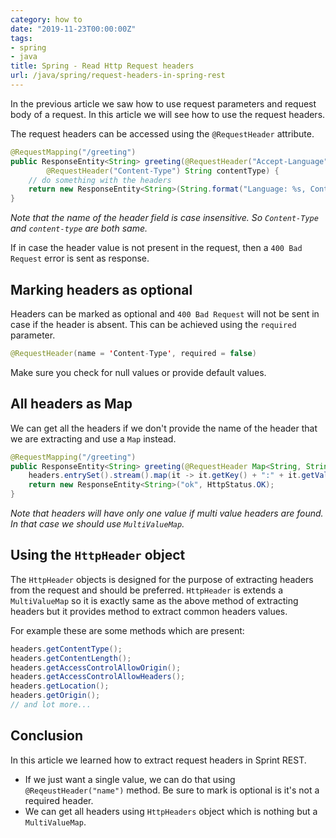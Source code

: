 ```yaml
---
category: how to
date: "2019-11-23T00:00:00Z"
tags:
- spring
- java
title: Spring - Read Http Request headers
url: /java/spring/request-headers-in-spring-rest
---
```

In the previous article we saw how to use request parameters and request body of a request. In this article we will see how to use the request headers.

The request headers can be accessed using the `@RequestHeader` attribute.
```java
@RequestMapping("/greeting")
public ResponseEntity<String> greeting(@RequestHeader("Accept-Language") String language,
        @RequestHeader("Content-Type") String contentType) {
    // do something with the headers
    return new ResponseEntity<String>(String.format("Language: %s, Content Type: %s", language, contentType), HttpStatus.OK);
}
```
*Note that the name of the header field is case insensitive. So `Content-Type` and `content-type` are both same.*

If in case the header value is not present in the request, then a `400 Bad Request` error is sent as response.

## Marking headers as optional
Headers can be marked as optional and `400 Bad Request` will not be sent in case if the header is absent. This can be achieved using the `required` parameter.
```java
@RequestHeader(name = 'Content-Type', required = false)
```
Make sure you check for null values or provide default values.

## All headers as Map
We can get all the headers if we don't provide the name of the header that we are extracting and use a `Map` instead.
```java
@RequestMapping("/greeting")
public ResponseEntity<String> greeting(@RequestHeader Map<String, String> headers) {
    headers.entrySet().stream().map(it -> it.getKey() + ":" + it.getValue()).forEach(System.out::println);
    return new ResponseEntity<String>("ok", HttpStatus.OK);
}
```
*Note that headers will have only one value if multi value headers are found. In that case we should use `MultiValueMap`.*


## Using the `HttpHeader` object
The `HttpHeader` objects is designed for the purpose of extracting headers from the request and should be preferred. `HttpHeader` is extends a `MultiValueMap` so it is exactly same as the above method of extracting headers but it provides method to extract common headers values.

For example these are some methods which are present:
```java
headers.getContentType();
headers.getContentLength();
headers.getAccessControlAllowOrigin();
headers.getAccessControlAllowHeaders();
headers.getLocation();
headers.getOrigin();
// and lot more...
```

## Conclusion
In this article we learned how to extract request headers in Sprint REST.

- If we just want a single value, we can do that using `@ReqeustHeader("name")` method. Be sure to mark is optional is it's not a required header.
- We can get all headers using `HttpHeaders` object which is nothing but a `MultiValueMap`.
